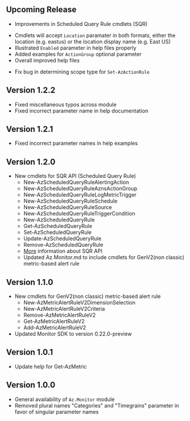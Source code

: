 <!--
    Please leave this section at the top of the change log.

    Changes for the upcoming release should go under the section titled "Upcoming Release", and should adhere to the following format:

    ## Upcoming Release
    * Overview of change #1
        - Additional information about change #1
    * Overview of change #2
        - Additional information about change #2
        - Additional information about change #2
    * Overview of change #3
    * Overview of change #4
        - Additional information about change #4

    ## YYYY.MM.DD - Version X.Y.Z (Previous Release)
    * Overview of change #1
        - Additional information about change #1
-->
## Upcoming Release
* Improvements in Scheduled Query Rule cmdlets (SQR)
 - Cmdlets will accept `Location` paramater in both formats, either the location (e.g. eastus) or the location display name (e.g. East US)
 - Illustrated `Enabled` parameter in help files properly
 - Added examples for `ActionGroup` optional parameter
 - Overall improved help files
* Fix bug in determining scope type for `Set-AzActionRule`

## Version 1.2.2
* Fixed miscellaneous typos across module
* Fixed incorrect parameter name in help documentation

## Version 1.2.1
* Fixed incorrect parameter names in help examples

## Version 1.2.0
* New cmdlets for SQR API (Scheduled Query Rule)  
    - New-AzScheduledQueryRuleAlertingAction
	- New-AzScheduledQueryRuleAznsActionGroup
	- New-AzScheduledQueryRuleLogMetricTrigger
	- New-AzScheduledQueryRuleSchedule
	- New-AzScheduledQueryRuleSource
	- New-AzScheduledQueryRuleTriggerCondition
	- New-AzScheduledQueryRule
	- Get-AzScheduledQueryRule
	- Set-AzScheduledQueryRule
	- Update-AzScheduledQueryRule
	- Remove-AzScheduledQueryRule
	- [More](https://docs.microsoft.com/en-us/rest/api/monitor/scheduledqueryrules) information about SQR API
	- Updated Az.Monitor.md to include cmdlets for GenV2(non classic) metric-based alert rule

## Version 1.1.0
  * New cmdlets for GenV2(non classic) metric-based alert rule
      - New-AzMetricAlertRuleV2DimensionSelection
      - New-AzMetricAlertRuleV2Criteria
      - Remove-AzMetricAlertRuleV2
      - Get-AzMetricAlertRuleV2
      - Add-AzMetricAlertRuleV2
  * Updated Monitor SDK to version 0.22.0-preview

## Version 1.0.1
* Update help for Get-AzMetric

## Version 1.0.0
* General availability of `Az.Monitor` module
* Removed plural names "Categories" and "Timegrains" parameter in favor of singular parameter names
